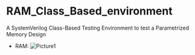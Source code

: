 # RAM_Class_Based_environment

A SystemVerilog Class-Based Testing Environment to test a Parametrized Memory Design

- RAM:
 ![Picture1](https://github.com/user-attachments/assets/27f6aecc-dd61-46b3-a618-2cf96c386dc8)


